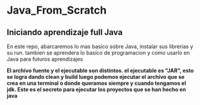 # Java_From_Scratch

## Iniciando aprendizaje full Java

En este repo, abarcaremos lo mas basico sobre Java, instalar sus librerias y su run. tambien se aprendera lo basico de programacion y
como usarlo en Java para futuros aprendizajes

**El archivo fuente y el ejecutable son distintos. el ejecutable es "JAR", esto se logra dando clean y build luego podemos ejecutar el archivo que se crea en una terminal o donde queramos siempre y cuando tengamos el jdk. Este es el secreto para ejecutar los proyectos que se han hecho en java**
